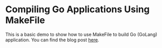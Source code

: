 # Compiling Go Applications Using MakeFile

This is a basic demo to show how to use MakeFile to build Go (GoLang) application. You can find the
blog post [here](https://harrisonbrock.blog/go-makefile).